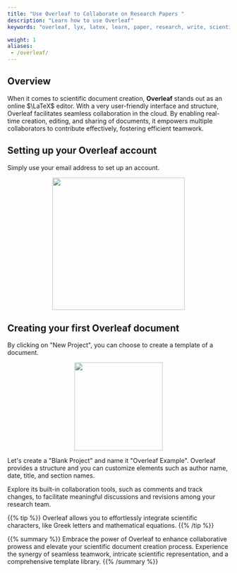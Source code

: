 ```yaml
---
title: "Use Overleaf to Collaborate on Research Papers "
description: "Learn how to use Overleaf"
keywords: "overleaf, lyx, latex, learn, paper, research, write, scientific, document, writing, set up"

weight: 1
aliases:
 - /overleaf/
---
```


## Overview
When it comes to scientific document creation, **Overleaf** stands out as an online $\LaTeX$ editor. With a very user-friendly interface and structure, Overleaf facilitates seamless collaboration in the cloud. By enabling real-time creation, editing, and sharing of documents, it empowers multiple collaborators to contribute effectively, fostering efficient teamwork. 

## Setting up your Overleaf account
Simply use your email address to set up an account.

<p align = "center">
<img src = "../images/overleaf_setup.png" width="300">
</p>

## Creating your first Overleaf document
By clicking on "New Project", you can choose to create a template of a document.

<p align = "center">
<img src = "../images/SetupDocument_Overleaf.png" width="200">
</p>

Let's create a "Blank Project" and name it "Overleaf Example". Overleaf provides a structure and you can customize elements such as author name, date, title, and section names. 

Explore its built-in collaboration tools, such as comments and track changes, to facilitate meaningful discussions and revisions among your research team.

{{% tip %}}
Overleaf allows you to effortlessly integrate scientific characters, like Greek letters and mathematical equations. 
{{% /tip %}}

{{% summary %}}
Embrace the power of Overleaf to enhance collaborative prowess and elevate your scientific document creation process. Experience the synergy of seamless teamwork,  intricate scientific representation, and a comprehensive template library.
{{% /summary %}}